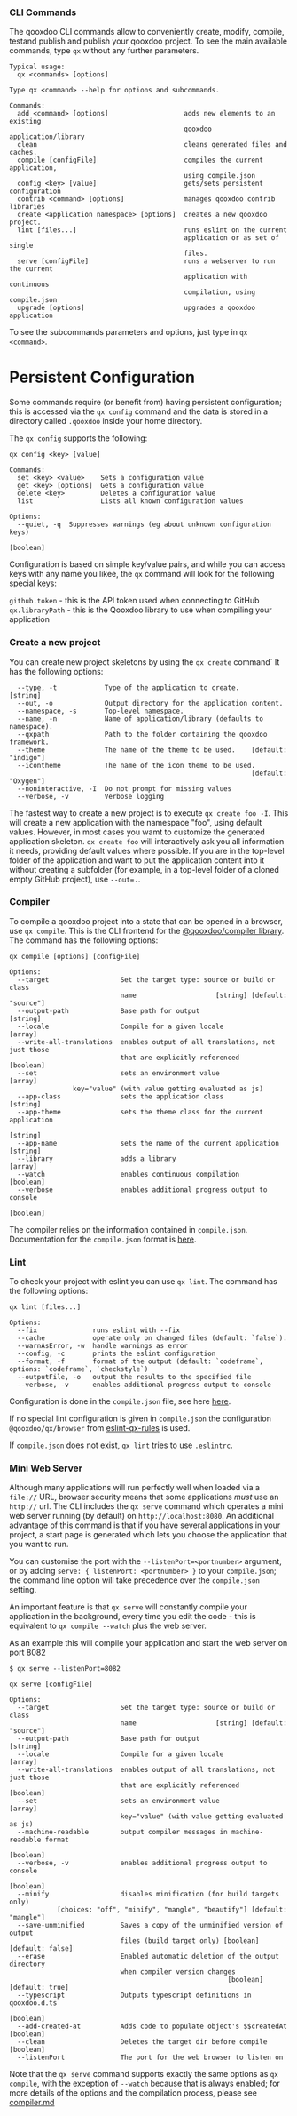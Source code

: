 ### CLI Commands

The qooxdoo CLI commands allow to conveniently create, modify, compile, testand publish
and publish your qooxdoo project. To see the main available commands, type
`qx` without any further parameters.

```
Typical usage:
  qx <commands> [options]

Type qx <command> --help for options and subcommands.

Commands:
  add <command> [options]                   adds new elements to an existing
                                            qooxdoo application/library
  clean                                     cleans generated files and caches.
  compile [configFile]                      compiles the current application,
                                            using compile.json
  config <key> [value]                      gets/sets persistent configuration
  contrib <command> [options]               manages qooxdoo contrib libraries
  create <application namespace> [options]  creates a new qooxdoo project.
  lint [files...]                           runs eslint on the current
                                            application or as set of single
                                            files.
  serve [configFile]                        runs a webserver to run the current
                                            application with continuous
                                            compilation, using compile.json
  upgrade [options]                         upgrades a qooxdoo application
````

To see the subcommands parameters and options, just type in `qx <command>`.

# Persistent Configuration

Some commands require (or benefit from) having persistent configuration; this is
accessed via the `qx config` command and the data is stored in a directory
called `.qooxdoo` inside your home directory.

The `qx config` supports the following:

```
qx config <key> [value]

Commands:
  set <key> <value>    Sets a configuration value
  get <key> [options]  Gets a configuration value
  delete <key>         Deletes a configuration value
  list                 Lists all known configuration values

Options:
  --quiet, -q  Suppresses warnings (eg about unknown configuration keys)
                                                                       [boolean]
```

Configuration is based on simple key/value pairs, and while you can access keys
with any name you likee, the `qx` command will look for the following special
keys:

`github.token` - this is the API token used when connecting to GitHub
`qx.libraryPath` - this is the Qooxdoo library to use when compiling your application

### Create a new project

You can create new project skeletons by using the `qx create` command` It has the following options:
```
  --type, -t            Type of the application to create.              [string]
  --out, -o             Output directory for the application content.
  --namespace, -s       Top-level namespace.
  --name, -n            Name of application/library (defaults to namespace).
  --qxpath              Path to the folder containing the qooxdoo framework.
  --theme               The name of the theme to be used.    [default: "indigo"]
  --icontheme           The name of the icon theme to be used.
                                                             [default: "Oxygen"]
  --noninteractive, -I  Do not prompt for missing values
  --verbose, -v         Verbose logging
```

The fastest way to create a new project is to execute `qx create foo -I`. This will create a new application with the namespace "foo", using default values. However, in most cases you wamt to customize the generated application skeleton. `qx create foo` will interactively ask you all information it needs, providing default values where possible. If you are in the top-level folder of the application and want to put the application content into it without creating a subfolder (for example, in a top-level folder of a cloned empty GitHub project), use `--out=.`. 


### Compiler

To compile a qooxdoo project into a state that can be opened in a browser, use 
`qx compile`. This is the CLI frontend for the [@qooxdoo/compiler library](https://github.com/qooxdoo/@qooxdoo/compiler/blob/master/README.md). 
The command has the following options: 

```
qx compile [options] [configFile]

Options:
  --target                  Set the target type: source or build or class
                            name                    [string] [default: "source"]
  --output-path             Base path for output                        [string]
  --locale                  Compile for a given locale                   [array]
  --write-all-translations  enables output of all translations, not just those
                            that are explicitly referenced             [boolean]
  --set                     sets an environment value                    [array]
			    key="value" (with value getting evaluated as js)
  --app-class               sets the application class                  [string]
  --app-theme               sets the theme class for the current application
                                                                        [string]
  --app-name                sets the name of the current application    [string]
  --library                 adds a library                               [array]
  --watch                   enables continuous compilation             [boolean]
  --verbose                 enables additional progress output to console
                                                                       [boolean]
```
The compiler relies on the information contained in `compile.json`. Documentation for the `compile.json` format is [here](compile-json.md).

### Lint

To check your project with eslint you can use `qx lint`.
The command has the following options:

```
qx lint [files...]

Options:
  --fix              runs eslint with --fix
  --cache            operate only on changed files (default: `false`).
  --warnAsError, -w  handle warnings as error
  --config, -c       prints the eslint configuration
  --format, -f       format of the output (default: `codeframe`, options: `codeframe`, `checkstyle`)
  --outputFile, -o   output the results to the specified file
  --verbose, -v      enables additional progress output to console

```

Configuration is done in the `compile.json` file, see here [here](compile-json.md).

If no special lint configuration is given in `compile.json` the configuration
`@qooxdoo/qx/browser` from
[eslint-qx-rules](https://github.com/qooxdoo/eslint-qx-rules/blob/master/README.md)
is used.

If `compile.json` does not exist, `qx lint` tries to use `.eslintrc`.

### Mini Web Server

Although many applications will run perfectly well when loaded via a `file://`
URL, browser security means that some applications *must* use an `http://` url. 
The CLI includes the `qx serve` command which operates a mini web server running
(by default) on `http://localhost:8080`. An additional advantage of this command
is that if you have several applications in your project, a start page is generated
which lets you choose the application that you want to run.  
  
You can customise the port with the `--listenPort=<portnumber>` argument, or by
adding `serve: { listenPort: <portnumber> }` to your `compile.json`; the command
line option will take precedence over the `compile.json` setting.

An important feature is that `qx serve` will constantly compile your application
in the background, every time you edit the code - this is equivalent to `qx
compile --watch` plus the web server.

As an example this will compile your application and start the web server on port 8082 

```
$ qx serve --listenPort=8082
```


```
qx serve [configFile]

Options:
  --target                  Set the target type: source or build or class
                            name                    [string] [default: "source"]
  --output-path             Base path for output                        [string]
  --locale                  Compile for a given locale                   [array]
  --write-all-translations  enables output of all translations, not just those
                            that are explicitly referenced             [boolean]
  --set                     sets an environment value                    [array]
                            key="value" (with value getting evaluated as js)
  --machine-readable        output compiler messages in machine-readable format
                                                                       [boolean]
  --verbose, -v             enables additional progress output to console
                                                                       [boolean]
  --minify                  disables minification (for build targets only)
            [choices: "off", "minify", "mangle", "beautify"] [default: "mangle"]
  --save-unminified         Saves a copy of the unminified version of output
                            files (build target only) [boolean] [default: false]
  --erase                   Enabled automatic deletion of the output directory
                            when compiler version changes
                                                       [boolean] [default: true]
  --typescript              Outputs typescript definitions in qooxdoo.d.ts
                                                                       [boolean]
  --add-created-at          Adds code to populate object's $$createdAt [boolean]
  --clean                   Deletes the target dir before compile      [boolean]
  --listenPort              The port for the web browser to listen on

```

Note that the `qx serve` command supports exactly the same options as `qx
compile`, with the exception of `--watch` because that is always enabled; for
more details of the options and the compilation process, please see
[compiler.md](compiler.md)

